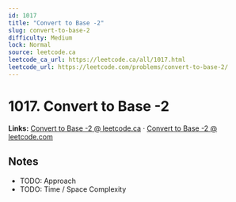 ```yaml
--- 
id: 1017
title: "Convert to Base -2"
slug: convert-to-base-2
difficulty: Medium
lock: Normal
source: leetcode.ca
leetcode_ca_url: https://leetcode.ca/all/1017.html
leetcode_url: https://leetcode.com/problems/convert-to-base-2/
---
```


# 1017. Convert to Base -2

**Links:** [Convert to Base -2 @ leetcode.ca](https://leetcode.ca/all/1017.html) · [Convert to Base -2 @ leetcode.com](https://leetcode.com/problems/convert-to-base-2/)

## Notes
- TODO: Approach
- TODO: Time / Space Complexity
